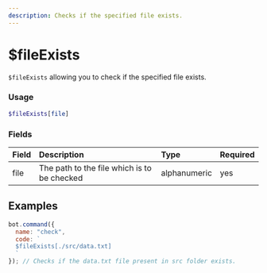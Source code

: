 ```yaml
---
description: Checks if the specified file exists.
---
```


# $fileExists

`$fileExists` allowing you to check if the specified file exists.

### Usage

```php
$fileExists[file]
```

### Fields

| Field | Description | Type | Required |
| :--- | :--- | :--- | :--- |
| file | The path to the file which is to be checked | alphanumeric | yes |

## Examples

```javascript
bot.command({
  name: "check",
  code: `
  $fileExists[./src/data.txt]
  `
}); // Checks if the data.txt file present in src folder exists.
```
